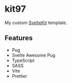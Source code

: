 # kit97

My custom [SvelteKit](https://kit.svelte.dev/) template.

## Features

-   Pug
-   Svelte Awesome Pug
-   TypeScript
-   SASS
-   Vite
-   Prettier
